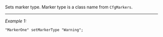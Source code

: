 Sets marker type. Marker type is a class name from `CfgMarkers`.


---
*Example 1:*
```sqf
"MarkerOne" setMarkerType "Warning";
```